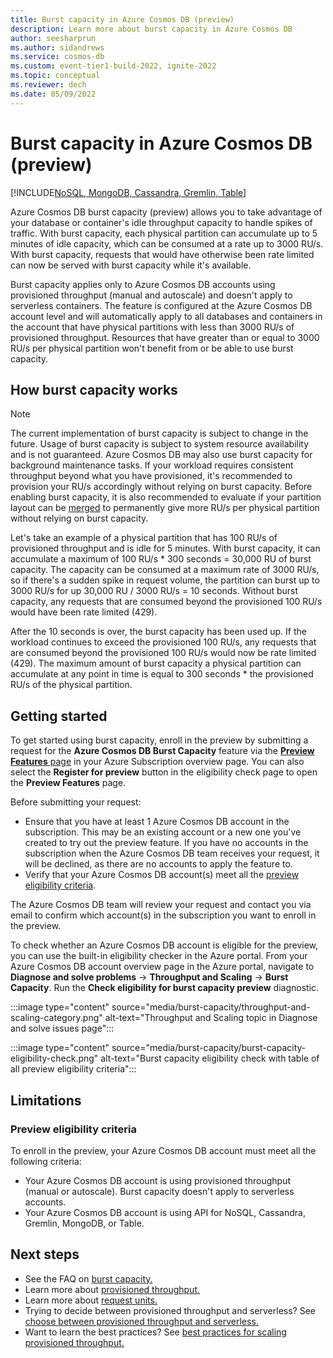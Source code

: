 ```yaml
---
title: Burst capacity in Azure Cosmos DB (preview)
description: Learn more about burst capacity in Azure Cosmos DB
author: seesharprun
ms.author: sidandrews
ms.service: cosmos-db
ms.custom: event-tier1-build-2022, ignite-2022
ms.topic: conceptual
ms.reviewer: dech
ms.date: 05/09/2022
---
```


# Burst capacity in Azure Cosmos DB (preview)
[!INCLUDE[NoSQL, MongoDB, Cassandra, Gremlin, Table](includes/appliesto-nosql-mongodb-cassandra-gremlin-table.md)]

Azure Cosmos DB burst capacity (preview) allows you to take advantage of your database or container's idle throughput capacity to handle spikes of traffic. With burst capacity, each physical partition can accumulate up to 5 minutes of idle capacity, which can be consumed at a rate up to 3000 RU/s. With burst capacity, requests that would have otherwise been rate limited can now be served with burst capacity while it's available.

Burst capacity applies only to Azure Cosmos DB accounts using provisioned throughput (manual and autoscale) and doesn't apply to serverless containers. The feature is configured at the Azure Cosmos DB account level and will automatically apply to all databases and containers in the account that have physical partitions with less than 3000 RU/s of provisioned throughput. Resources that have greater than or equal to 3000 RU/s per physical partition won't benefit from or be able to use burst capacity.

## How burst capacity works

> [!NOTE]
> The current implementation of burst capacity is subject to change in the future. Usage of burst capacity is subject to system resource availability and is not guaranteed. Azure Cosmos DB may also use burst capacity for background maintenance tasks. If your workload requires consistent throughput beyond what you have provisioned, it's recommended to provision your RU/s accordingly without relying on burst capacity. Before enabling burst capacity, it is also recommended to evaluate if your partition layout can be [merged](merge.md) to permanently give more RU/s per physical partition without relying on burst capacity.

Let's take an example of a physical partition that has 100 RU/s of provisioned throughput and is idle for 5 minutes. With burst capacity, it can accumulate a maximum of 100 RU/s * 300 seconds = 30,000 RU of burst capacity. The capacity can be consumed at a maximum rate of 3000 RU/s, so if there's a sudden spike in request volume, the partition can burst up to 3000 RU/s for up 30,000 RU / 3000 RU/s = 10 seconds. Without burst capacity, any requests that are consumed beyond the provisioned 100 RU/s would have been rate limited (429).

After the 10 seconds is over, the burst capacity has been used up. If the workload continues to exceed the provisioned 100 RU/s, any requests that are consumed beyond the provisioned 100 RU/s would now be rate limited (429). The maximum amount of burst capacity a physical partition can accumulate at any point in time is equal to 300 seconds * the provisioned RU/s of the physical partition. 

## Getting started

To get started using burst capacity, enroll in the preview by submitting a request for the **Azure Cosmos DB Burst Capacity** feature via the [**Preview Features** page](../azure-resource-manager/management/preview-features.md) in your Azure Subscription overview page. You can also select the **Register for preview** button in the eligibility check page to open the **Preview Features** page. 

Before submitting your request:
- Ensure that you have at least 1 Azure Cosmos DB account in the subscription. This may be an existing account or a new one you've created to try out the preview feature. If you have no accounts in the subscription when the Azure Cosmos DB team receives your request, it will be declined, as there are no accounts to apply the feature to.
- Verify that your Azure Cosmos DB account(s) meet all the [preview eligibility criteria](#preview-eligibility-criteria).

The Azure Cosmos DB team will review your request and contact you via email to confirm which account(s) in the subscription you want to enroll in the preview.

To check whether an Azure Cosmos DB account is eligible for the preview, you can use the built-in eligibility checker in the Azure portal. From your Azure Cosmos DB account overview page in the Azure portal, navigate to **Diagnose and solve problems** -> **Throughput and Scaling** ->  **Burst Capacity**. Run the **Check eligibility for burst capacity preview** diagnostic.

:::image type="content" source="media/burst-capacity/throughput-and-scaling-category.png" alt-text="Throughput and Scaling topic in Diagnose and solve issues page":::

:::image type="content" source="media/burst-capacity/burst-capacity-eligibility-check.png" alt-text="Burst capacity eligibility check with table of all preview eligibility criteria":::

## Limitations

### Preview eligibility criteria
To enroll in the preview, your Azure Cosmos DB account must meet all the following criteria:
  - Your Azure Cosmos DB account is using provisioned throughput (manual or autoscale). Burst capacity doesn't apply to serverless accounts.
  - Your Azure Cosmos DB account is using API for NoSQL, Cassandra, Gremlin, MongoDB, or Table.

## Next steps

* See the FAQ on [burst capacity.](burst-capacity-faq.yml)
* Learn more about [provisioned throughput.](set-throughput.md)
* Learn more about [request units.](request-units.md)
* Trying to decide between provisioned throughput and serverless? See [choose between provisioned throughput and serverless.](throughput-serverless.md)
* Want to learn the best practices? See [best practices for scaling provisioned throughput.](scaling-provisioned-throughput-best-practices.md)

